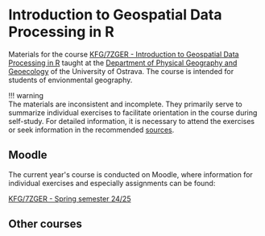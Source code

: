 # Introduction to Geospatial Data Processing in R

Materials for the course [KFG/7ZGER - Introduction to Geospatial Data Processing in R](https://is-stag.osu.cz/StagPortletsJSR168/CleanUrl?urlid=prohlizeni-predmet-sylabus&predmetZkrPrac=KFG&predmetZkrPred=7ZGER&predmetRok=2024&predmetSemestr=LS&plang=en) taught at the [Department of Physical Geography and Geoecology](https://kfg.osu.cz/) of the University of Ostrava. The course is intended for students of envionmental geography.

!!! warning    
    The materials are inconsistent and incomplete. They primarily serve to summarize individual exercises to facilitate orientation in the course during self-study. For detailed information, it is necessary to attend the exercises or seek information in the recommended [sources](sources.md).

## Moodle
The current year's course is conducted on Moodle, where information for individual exercises and especially assignments can be found:

[KFG/7ZGER - Spring semester 24/25](https://moodle.osu.cz/course/view.php?id=9148)

## Other courses